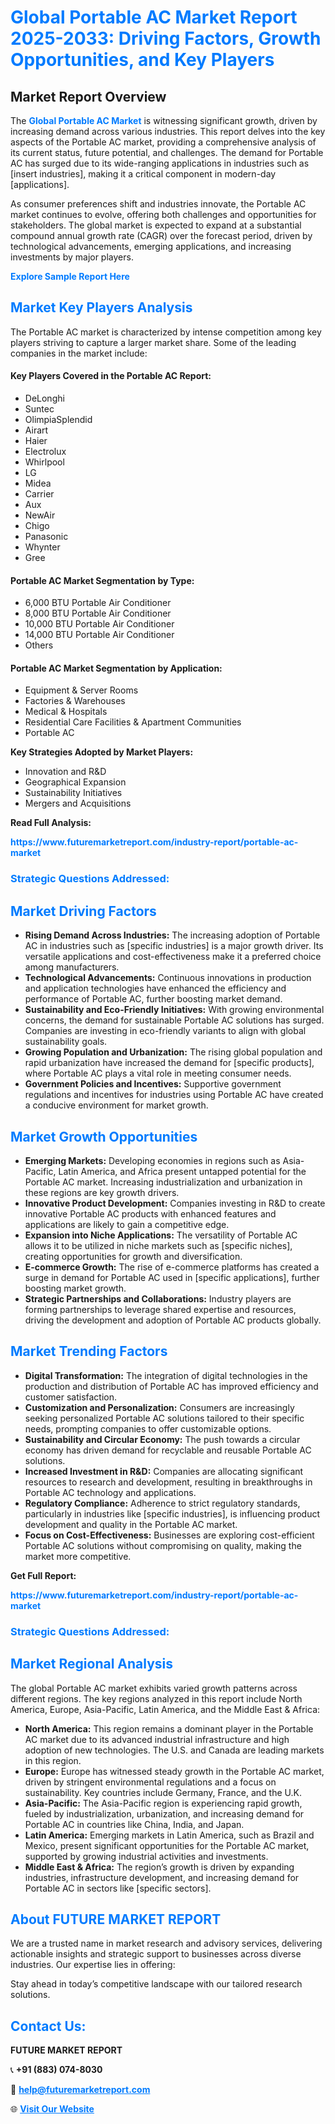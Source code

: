 <h1 style="color: #007BFF;">Global Portable AC Market Report 2025-2033: Driving Factors, Growth Opportunities, and Key Players</h1>

<section id="overview">
<h2>Market Report Overview</h2>
<p>The <a href="https://www.futuremarketreport.com/industry-report/portable-ac-market" style="color: #007BFF; text-decoration: none;"><strong>Global Portable AC Market</strong></a> is witnessing significant growth, driven by increasing demand across various industries. This report delves into the key aspects of the Portable AC market, providing a comprehensive analysis of its current status, future potential, and challenges. The demand for Portable AC has surged due to its wide-ranging applications in industries such as [insert industries], making it a critical component in modern-day [applications].</p>
<p>As consumer preferences shift and industries innovate, the Portable AC market continues to evolve, offering both challenges and opportunities for stakeholders. The global market is expected to expand at a substantial compound annual growth rate (CAGR) over the forecast period, driven by technological advancements, emerging applications, and increasing investments by major players.</p>
</section>

<section id="overview">
<p><a href="https://www.futuremarketreport.com/request-sample/reportId=127973" style="color: #007BFF; text-decoration: none;"><strong>Explore Sample Report Here</strong></a></p>
</section>

<section id="key-players">
<h2 style="color: #007BFF;">Market Key Players Analysis</h2>
<p>The Portable AC market is characterized by intense competition among key players striving to capture a larger market share. Some of the leading companies in the market include:</p>
<h4>Key Players Covered in the Portable AC Report:</h4>
<ul><li>DeLonghi</li><li>Suntec</li><li>OlimpiaSplendid</li><li>Airart</li><li>Haier</li><li>Electrolux</li><li>Whirlpool</li><li>LG</li><li>Midea</li><li>Carrier</li><li>Aux</li><li>NewAir</li><li>Chigo</li><li>Panasonic</li><li>Whynter</li><li>Gree</li></ul>
<h4>Portable AC Market Segmentation by Type:</h4>
<ul><li>6,000 BTU Portable Air Conditioner</li><li>8,000 BTU Portable Air Conditioner</li><li>10,000 BTU Portable Air Conditioner</li><li>14,000 BTU Portable Air Conditioner</li><li>Others</li></ul>

<h4>Portable AC Market Segmentation by Application:</h4>
<ul><li>Equipment &amp; Server Rooms</li><li>Factories &amp; Warehouses</li><li>Medical &amp; Hospitals</li><li>Residential Care Facilities &amp; Apartment Communities</li><li>Portable AC</li></ul>
<p><strong>Key Strategies Adopted by Market Players:</strong></p>
<ul>
<li>Innovation and R&D</li>
<li>Geographical Expansion</li>
<li>Sustainability Initiatives</li>
<li>Mergers and Acquisitions</li>
</ul>
</section>

<section>
<p><strong>Read Full Analysis: </strong></p><a href="https://www.futuremarketreport.com/industry-report/portable-ac-market" style="color: #007BFF; text-decoration: none;"><strong>https://www.futuremarketreport.com/industry-report/portable-ac-market</strong></a>
<h3 style="color: #007BFF;">Strategic Questions Addressed:</h3>
</section>

<section id="driving-factors">
<h2 style="color: #007BFF;">Market Driving Factors</h2>
<ul>
<li><strong>Rising Demand Across Industries:</strong> The increasing adoption of Portable AC in industries such as [specific industries] is a major growth driver. Its versatile applications and cost-effectiveness make it a preferred choice among manufacturers.</li>
<li><strong>Technological Advancements:</strong> Continuous innovations in production and application technologies have enhanced the efficiency and performance of Portable AC, further boosting market demand.</li>
<li><strong>Sustainability and Eco-Friendly Initiatives:</strong> With growing environmental concerns, the demand for sustainable Portable AC solutions has surged. Companies are investing in eco-friendly variants to align with global sustainability goals.</li>
<li><strong>Growing Population and Urbanization:</strong> The rising global population and rapid urbanization have increased the demand for [specific products], where Portable AC plays a vital role in meeting consumer needs.</li>
<li><strong>Government Policies and Incentives:</strong> Supportive government regulations and incentives for industries using Portable AC have created a conducive environment for market growth.</li>
</ul>
</section>

<section id="growth-opportunities">
<h2 style="color: #007BFF;">Market Growth Opportunities</h2>
<ul>
<li><strong>Emerging Markets:</strong> Developing economies in regions such as Asia-Pacific, Latin America, and Africa present untapped potential for the Portable AC market. Increasing industrialization and urbanization in these regions are key growth drivers.</li>
<li><strong>Innovative Product Development:</strong> Companies investing in R&D to create innovative Portable AC products with enhanced features and applications are likely to gain a competitive edge.</li>
<li><strong>Expansion into Niche Applications:</strong> The versatility of Portable AC allows it to be utilized in niche markets such as [specific niches], creating opportunities for growth and diversification.</li>
<li><strong>E-commerce Growth:</strong> The rise of e-commerce platforms has created a surge in demand for Portable AC used in [specific applications], further boosting market growth.</li>
<li><strong>Strategic Partnerships and Collaborations:</strong> Industry players are forming partnerships to leverage shared expertise and resources, driving the development and adoption of Portable AC products globally.</li>
</ul>
</section>

<section id="trending-factors">
<h2 style="color: #007BFF;">Market Trending Factors</h2>
<ul>
<li><strong>Digital Transformation:</strong> The integration of digital technologies in the production and distribution of Portable AC has improved efficiency and customer satisfaction.</li>
<li><strong>Customization and Personalization:</strong> Consumers are increasingly seeking personalized Portable AC solutions tailored to their specific needs, prompting companies to offer customizable options.</li>
<li><strong>Sustainability and Circular Economy:</strong> The push towards a circular economy has driven demand for recyclable and reusable Portable AC solutions.</li>
<li><strong>Increased Investment in R&D:</strong> Companies are allocating significant resources to research and development, resulting in breakthroughs in Portable AC technology and applications.</li>
<li><strong>Regulatory Compliance:</strong> Adherence to strict regulatory standards, particularly in industries like [specific industries], is influencing product development and quality in the Portable AC market.</li>
<li><strong>Focus on Cost-Effectiveness:</strong> Businesses are exploring cost-efficient Portable AC solutions without compromising on quality, making the market more competitive.</li>
</ul>
</section>

<section>
<p><strong>Get Full Report: </strong></p><a href="https://www.futuremarketreport.com/industry-report/portable-ac-market" style="color: #007BFF; text-decoration: none;"><strong>https://www.futuremarketreport.com/industry-report/portable-ac-market</strong></a>
<h3 style="color: #007BFF;">Strategic Questions Addressed:</h3>
</section>


<section id="regional-analysis">
<h2 style="color: #007BFF;">Market Regional Analysis</h2>
<p>The global Portable AC market exhibits varied growth patterns across different regions. The key regions analyzed in this report include North America, Europe, Asia-Pacific, Latin America, and the Middle East & Africa:</p>
<ul>
<li><strong>North America:</strong> This region remains a dominant player in the Portable AC market due to its advanced industrial infrastructure and high adoption of new technologies. The U.S. and Canada are leading markets in this region.</li>
<li><strong>Europe:</strong> Europe has witnessed steady growth in the Portable AC market, driven by stringent environmental regulations and a focus on sustainability. Key countries include Germany, France, and the U.K.</li>
<li><strong>Asia-Pacific:</strong> The Asia-Pacific region is experiencing rapid growth, fueled by industrialization, urbanization, and increasing demand for Portable AC in countries like China, India, and Japan.</li>
<li><strong>Latin America:</strong> Emerging markets in Latin America, such as Brazil and Mexico, present significant opportunities for the Portable AC market, supported by growing industrial activities and investments.</li>
<li><strong>Middle East & Africa:</strong> The region’s growth is driven by expanding industries, infrastructure development, and increasing demand for Portable AC in sectors like [specific sectors].</li>
</ul>
</section>

<footer>
<h2 style="color: #007BFF;">About FUTURE MARKET REPORT</h2>
<p>We are a trusted name in market research and advisory services, delivering actionable insights and strategic support to businesses across diverse industries. Our expertise lies in offering:</p>

<p>Stay ahead in today’s competitive landscape with our tailored research solutions.</p>

<h2 style="color: #007BFF;">Contact Us:</h2>
<p><strong>FUTURE MARKET REPORT</strong></p>
<p>📞 <strong>+91 (883) 074-8030</strong></p>
<p>📧 <strong><a href="mailto:help@futuremarketreport.com" style="color: #007BFF;">help@futuremarketreport.com</a></strong></p>
<p>🌐 <strong><a href="https://www.futuremarketreport.com/" style="color: #007BFF;">Visit Our Website</a></strong></p>
</footer>